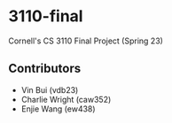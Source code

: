 # 3110-final
Cornell's CS 3110 Final Project (Spring 23)

## Contributors
- Vin Bui (vdb23)
- Charlie Wright (caw352)
- Enjie Wang (ew438)
